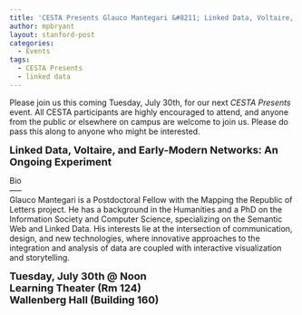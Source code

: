 ```yaml
---
title: 'CESTA Presents Glauco Mantegari &#8211; Linked Data, Voltaire, and Early-Modern Networks: An Ongoing Experiment'
author: mpbryant
layout: stanford-post
categories:
  - Events
tags:
  - CESTA Presents
  - linked data
---
```

Please join us this coming Tuesday, July 30th, for our next *CESTA Presents* event. All CESTA participants are highly encouraged to attend, and anyone from the public or elsewhere on campus are welcome to join us. Please do pass this along to anyone who might be interested.

<span style="font-size: large;"><strong>Linked Data, Voltaire, and Early-Modern Networks: An Ongoing Experiment</strong></span>

Bio  
&#8212;&#8211;  
Glauco Mantegari is a Postdoctoral Fellow with the Mapping the Republic of Letters project. He has a background in the Humanities and a PhD on the Information Society and Computer Science, specializing on the Semantic Web and Linked Data. His interests lie at the intersection of communication, design, and new technologies, where innovative approaches to the integration and analysis of data are coupled with interactive visualization and storytelling.

<span style="font-size: large;"><strong>Tuesday, July 30th @ Noon<br /> </strong><strong>Learning Theater (Rm 124)<br /> </strong><strong>Wallenberg Hall (Building 160)</strong></span>
